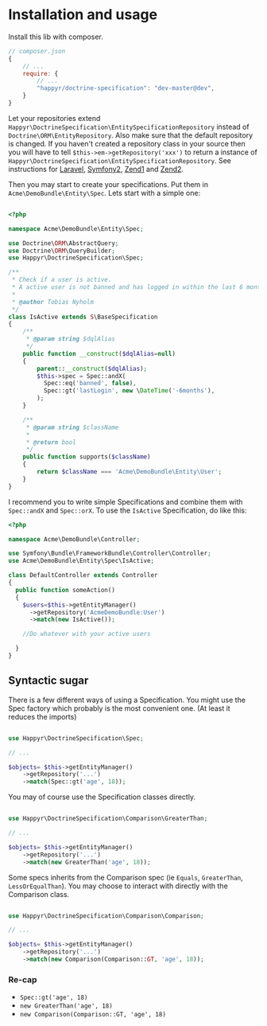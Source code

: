 # Installation and usage

Install this lib with composer.

```js
// composer.json
{
    // ...
    require: {
        // ...
        "happyr/doctrine-specification": "dev-master@dev",
    }
}
```

Let your repositories extend `Happyr\DoctrineSpecification\EntitySpecificationRepository` instead of `Doctrine\ORM\EntityRepository`.
Also make sure that the default repository is changed. If you haven't created a repository class in your source
then you will have to tell `$this->em->getRepository('xxx')` to return a instance of `Happyr\DoctrineSpecification\EntitySpecificationRepository`.
See instructions for [Laravel](0-3-laravel.md), [Symfony2](0-0-symfony.md), [Zend1](0-1-zend1.md) and [Zend2](0-2-zend2.md).

Then you may start to create your specifications. Put them in `Acme\DemoBundle\Entity\Spec`. Lets start with a simple one:

```php

<?php

namespace Acme\DemoBundle\Entity\Spec;

use Doctrine\ORM\AbstractQuery;
use Doctrine\ORM\QueryBuilder;
use Happyr\DoctrineSpecification\Spec;

/**
 * Check if a user is active.
 * A active user is not banned and has logged in within the last 6 months.
 *
 * @author Tobias Nyholm
 */
class IsActive extends S\BaseSpecification
{
    /**
     * @param string $dqlAlias
     */
    public function __construct($dqlAlias=null)
    {
        parent::__construct($dqlAlias);
        $this->spec = Spec::andX(
          Spec::eq('banned', false),
          Spec::gt('lastLogin', new \DateTime('-6months'),
        );
    }

    /**
     * @param string $className
     *
     * @return bool
     */
    public function supports($className)
    {
        return $className === 'Acme\DemoBundle\Entity\User';
    }
}

```

I recommend you to write simple Specifications and combine them with `Spec::andX` and `Spec::orX`. To use the `IsActive`
Specification, do like this:

```php
<?php

namespace Acme\DemoBundle\Controller;

use Symfony\Bundle\FrameworkBundle\Controller\Controller;
use Acme\DemoBundle\Entity\Spec\IsActive;

class DefaultController extends Controller
{
  public function someAction()
  {
    $users=$this->getEntityManager()
      ->getRepository('AcmeDemoBundle:User')
      ->match(new IsActive());

    //Do whatever with your active users

  }
}
```

## Syntactic sugar

There is a few different ways of using a Specification. You might use the Spec factory which probably is the most
convenient one. (At least it reduces the imports)

``` php

use Happyr\DoctrineSpecification\Spec;

// ...

$objects= $this->getEntityManager()
    ->getRepository('...')
    ->match(Spec::gt('age', 18));

```

You may of course use the Specification classes directly.

``` php

use Happyr\DoctrineSpecification\Comparison\GreaterThan;

// ...

$objects= $this->getEntityManager()
    ->getRepository('...')
    ->match(new GreaterThan('age', 18));

```

Some specs inherits from the Comparison spec (ie `Equals`, `GreaterThan`, `LessOrEqualThan`). You may choose to
interact with directly with the Comparison class.

``` php

use Happyr\DoctrineSpecification\Comparison\Comparison;

// ...

$objects= $this->getEntityManager()
    ->getRepository('...')
    ->match(new Comparison(Comparison::GT, 'age', 18));

```


### Re-cap

* ```Spec::gt('age', 18)```
* ```new GreaterThan('age', 18)```
* ```new Comparison(Comparison::GT, 'age', 18)```
